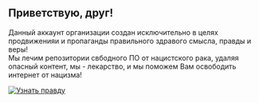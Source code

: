 ## Приветствую, друг!

Данный аккаунт организации создан исключительно в целях продвиженияи и пропаганды правильного здравого смысла, правды и веры!</br>
Мы лечим репозитории свбодного ПО от нацистского рака, удаляя опасный контент, мы - лекарство, и мы поможем Вам освободить интернет от нацизма!

[![Узнать правду](https://i.imgur.com/pP9NW7A.png)](https://dartpower.xyz/Z/True.mp4)

